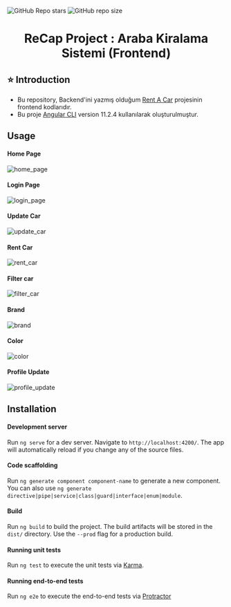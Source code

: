 ![GitHub Repo stars](https://img.shields.io/github/stars/gulceselim/re-cap-project-frontend?color=yellow)
![GitHub repo size](https://img.shields.io/github/repo-size/gulceselim/re-cap-project-frontend)


<h1 align="center">ReCap Project : Araba Kiralama Sistemi (Frontend)</h1> 

## ⭐ Introduction 
- Bu repository, Backend'ini yazmış olduğum [Rent A Car](https://github.com/gulceselim/re-cap-project-with-csharp) projesinin frontend kodlarıdır.
- Bu proje [Angular CLI](https://github.com/angular/angular-cli) version 11.2.4 kullanılarak oluşturulmuştur.

## Usage
#### Home Page
![home_page](https://user-images.githubusercontent.com/43720773/114236068-be777080-9989-11eb-86a7-dab0603d7562.gif)

#### Login Page
![login_page](https://user-images.githubusercontent.com/43720773/114236083-c2a38e00-9989-11eb-9a39-8a7ebf88cb53.gif)

#### Update Car
![update_car](https://user-images.githubusercontent.com/43720773/114236088-c3d4bb00-9989-11eb-812c-4214e884dc84.gif)

#### Rent Car
![rent_car](https://user-images.githubusercontent.com/43720773/114236090-c505e800-9989-11eb-867b-7f37101d6ede.gif)

#### Filter car
![filter_car](https://user-images.githubusercontent.com/43720773/114236092-c59e7e80-9989-11eb-88bd-5703c1b171a0.gif)

#### Brand
![brand](https://user-images.githubusercontent.com/43720773/114236100-c6cfab80-9989-11eb-949f-df83b27d1f4b.gif)

#### Color
![color](https://user-images.githubusercontent.com/43720773/114236101-c8996f00-9989-11eb-84d6-c7b30014efc3.gif)

#### Profile Update
![profile_update](https://user-images.githubusercontent.com/43720773/114236105-c9ca9c00-9989-11eb-9e44-ae4cea92e12e.gif)

## Installation

#### Development server

Run `ng serve` for a dev server. Navigate to `http://localhost:4200/`. The app will automatically reload if you change any of the source files.

#### Code scaffolding

Run `ng generate component component-name` to generate a new component. You can also use `ng generate directive|pipe|service|class|guard|interface|enum|module`.

#### Build

Run `ng build` to build the project. The build artifacts will be stored in the `dist/` directory. Use the `--prod` flag for a production build.

#### Running unit tests

Run `ng test` to execute the unit tests via [Karma](https://karma-runner.github.io).

#### Running end-to-end tests

Run `ng e2e` to execute the end-to-end tests via [Protractor](http://www.protractortest.org/)


